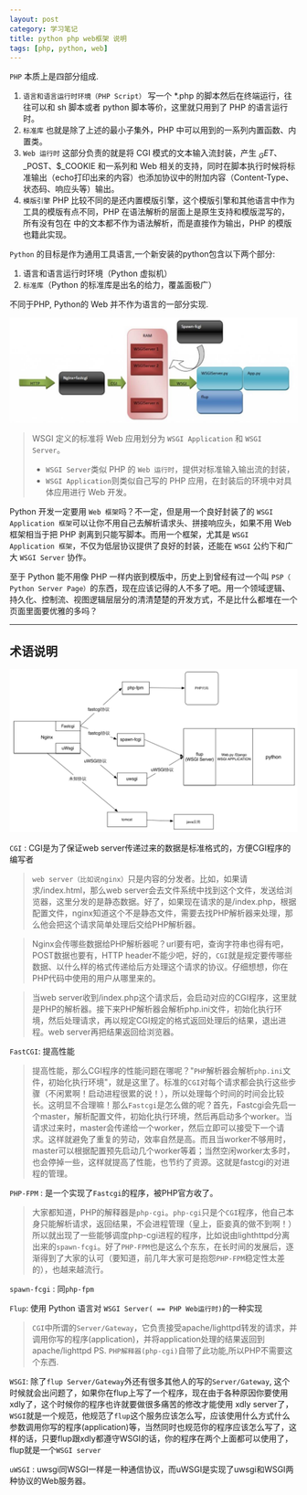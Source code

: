 ```yaml
---
layout: post
category: 学习笔记
title: python php web框架 说明
tags: [php, python, web]
---
```



`PHP` 本质上是四部分组成.

<!--more-->

1. `语言和语言运行时环境（PHP Script）` 写一个 *.php 的脚本然后在终端运行，往往可以和 sh 脚本或者 python 脚本等价，这里就只用到了 PHP 的语言运行时。
2. `标准库` 也就是除了上述的最小子集外，PHP 中可以用到的一系列内置函数、内置类。
3. `Web 运行时` 这部分负责的就是将 CGI 模式的文本输入流封装，产生 $_GET、$_POST、$_COOKIE 和一系列和 Web 相关的支持，同时在脚本执行时候将标准输出（echo打印出来的内容）也添加协议中的附加内容（Content-Type、状态码、响应头等）输出。
4. `模版引擎` PHP 比较不同的是还内置模版引擎，这个模版引擎和其他语言中作为工具的模版有点不同，PHP 在语法解析的层面上是原生支持和模版混写的，所有没有包在 <?php?>中的文本都不作为语法解析，而是直接作为输出，PHP 的模版也籍此实现。

`Python` 的目标是作为通用工具语言,一个新安装的python包含以下两个部分:

1. 语言和语言运行时环境（Python 虚拟机）
2. `标准库`（Python 的标准库是出名的给力，覆盖面极广）


不同于PHP, Python的 Web 并不作为语言的一部分实现.

![Alt text](/assets/img/0_12839166559zGP.gif)


> WSGI 定义的标准将 Web 应用划分为 `WSGI Application` 和 `WSGI Server`。
> 
>   * `WSGI Server`类似 PHP 的 `Web 运行时`，提供对标准输入输出流的封装，
>   * `WSGI Application`则类似自己写的 PHP 应用，在封装后的环境中对具体应用进行 Web 开发。



Python 开发一定要用 `Web 框架`吗？不一定，但是用一个良好封装了的 `WSGI Application 框架`可以让你不用自己去解析请求头、拼接响应头，如果不用 Web 框架相当于把 PHP 剥离到只能写脚本。而用一个框架，尤其是 `WSGI Application 框架`，不仅为低层协议提供了良好的封装，还能在 `WSGI` 公约下和广大 `WSGI Server` 协作。


至于 Python 能不用像 PHP 一样内嵌到模版中，历史上到曾经有过一个叫 `PSP（ Python Server Page）`的东西，现在应该记得的人不多了吧。用一个领域逻辑、持久化、控制流、视图逻辑层层分的清清楚楚的开发方式，不是比什么都堆在一个页面里面要优雅的多吗？

---

## 术语说明

![架构图](/assets/img/python_web.png)

`CGI` : CGI是为了保证web server传递过来的数据是标准格式的，方便CGI程序的编写者

> `web server（比如说nginx）`只是内容的分发者。比如，如果请求/index.html，那么web server会去文件系统中找到这个文件，发送给浏览器，这里分发的是静态数据。好了，如果现在请求的是/index.php，根据配置文件，nginx知道这个不是静态文件，需要去找PHP解析器来处理，那么他会把这个请求简单处理后交给PHP解析器。

> Nginx会传哪些数据给PHP解析器呢？url要有吧，查询字符串也得有吧，POST数据也要有，HTTP header不能少吧，好的，`CGI`就是规定要传哪些数据、以什么样的格式传递给后方处理这个请求的协议。仔细想想，你在PHP代码中使用的用户从哪里来的。

> 当web server收到/index.php这个请求后，会启动对应的CGI程序，这里就是PHP的解析器。接下来PHP解析器会解析php.ini文件，初始化执行环境，然后处理请求，再以规定CGI规定的格式返回处理后的结果，退出进程。web server再把结果返回给浏览器。

`FastCGI`: 提高性能

> 提高性能，那么CGI程序的性能问题在哪呢？"`PHP`解析器会解析`php.ini`文件，初始化执行环境"，就是这里了。标准的`CGI`对每个请求都会执行这些步骤（不闲累啊！启动进程很累的说！），所以处理每个时间的时间会比较长。这明显不合理嘛！那么`Fastcgi`是怎么做的呢？首先，Fastcgi会先启一个master，解析配置文件，初始化执行环境，然后再启动多个worker。当请求过来时，master会传递给一个worker，然后立即可以接受下一个请求。这样就避免了重复的劳动，效率自然是高。而且当worker不够用时，master可以根据配置预先启动几个worker等着；当然空闲worker太多时，也会停掉一些，这样就提高了性能，也节约了资源。这就是fastcgi的对进程的管理。

`PHP-FPM` : 是一个实现了`Fastcgi`的程序，被PHP官方收了。

> 大家都知道，PHP的解释器是`php-cgi`。`php-cgi`只是个`CGI`程序，他自己本身只能解析请求，返回结果，不会进程管理（皇上，臣妾真的做不到啊！）所以就出现了一些能够调度php-cgi进程的程序，比如说由lighthttpd分离出来的`spawn-fcgi`。好了`PHP-FPM`也是这么个东东，在长时间的发展后，逐渐得到了大家的认可（要知道，前几年大家可是抱怨`PHP-FPM`稳定性太差的），也越来越流行。

`spawn-fcgi` : 同`php-fpm`

`Flup`: 使用 Python 语言对 `WSGI Server( == PHP Web运行时)`的一种实现

> `CGI`中所谓的`Server/Gateway`，它负责接受apache/lighttpd转发的请求，并调用你写的程序(application)，并将application处理的结果返回到apache/lighttpd
PS. `PHP解释器(php-cgi)`自带了此功能,所以PHP不需要这个东西.


`WSGI`: 除了`flup Server/Gateway`外还有很多其他人的写的`Server/Gateway`, 这个时候就会出问题了，如果你在flup上写了一个程序，现在由于各种原因你要使用xdly了，这个时候你的程序也许就要做很多痛苦的修改才能使用 xdly server了，`WSGI`就是一个规范，他规范了`flup`这个服务应该怎么写，应该使用什么方式什么参数调用你写的程序(application)等，当然同时也规范你的程序应该怎么写了，这样的话，只要flup跟xdly都遵守WSGI的话，你的程序在两个上面都可以使用了，flup就是一个`WSGI server`

`uWSGI` : uwsgi同WSGI一样是一种通信协议，而uWSGI是实现了uwsgi和WSGI两种协议的Web服务器。

